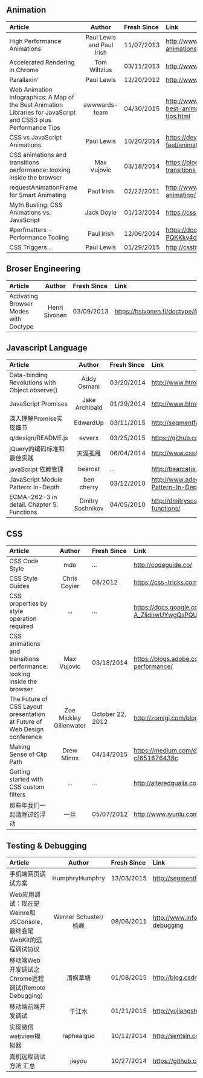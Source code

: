## Animation

| Article | Author  | Fresh Since | Link |
| :---------------- |:------------:| :-------| :--------------- | 
| High Performance Animations  | Paul Lewis and Paul Irish | 11/07/2013 | http://www.html5rocks.com/en/tutorials/speed/high-performance-animations/ |
| Accelerated Rendering in Chrome | Tom Wiltzius | 03/11/2013 | http://www.html5rocks.com/en/tutorials/speed/layers/
| Parallaxin' | Paul Lewis| 12/20/2012 | http://www.html5rocks.com/en/tutorials/speed/parallax/ |
| Web Animation Infographics: A Map of the Best Animation Libraries for JavaScript and CSS3 plus Performance Tips| awwwards-team | 04/30/2015 | http://www.awwwards.com/web-animation-infographics-a-map-of-the-best-animation-libraries-for-javascript-and-css3-plus-performance-tips.html |
| CSS vs JavaScript Animations | Paul Lewis | 10/20/2014 | https://developers.google.com/web/fundamentals/look-and-feel/animations/css-vs-javascript | 
| CSS animations and transitions performance: looking inside the browser | Max Vujovic | 03/18/2014 | https://blogs.adobe.com/webplatform/2014/03/18/css-animations-and-transitions-performance/ |
| requestAnimationFrame for Smart Animating | Paul Irish | 02/22/2011 | http://www.paulirish.com/2011/requestanimationframe-for-smart-animating/
| Myth Busting: CSS Animations vs. JavaScript | Jack Doyle | 01/13/2014 | https://css-tricks.com/myth-busting-css-animations-vs-javascript/ | 
| #perfmatters - Performance Tooling | Paul Irish | 12/06/2014 | https://docs.google.com/presentation/d/19R_E5B__kdE55L1bTpS6IFKbYbHq-PQKKky4do5Yc6A/edit# | 
| CSS Triggers .. | Paul Lewis | 01/29/2015 | http://csstriggers.com/ |

## Broser Engineering
| Article | Author  | Fresh Since | Link |
| :---------------- |:------------:| :-------| :--------------- | 
| Activating Browser Modes with Doctype | Henri Sivonen | 03/09/2013 | https://hsivonen.fi/doctype/#ie8 | 

## Javascript Language

| Article | Author  | Fresh Since | Link |
| :---------------- |:------------:| :-------| :--------------- | 
| Data-binding Revolutions with Object.observe() | Addy Osmani | 03/20/2014 | http://www.html5rocks.com/en/tutorials/es7/observe/ |
| JavaScript Promises | Jake Archibald | 01/29/2014 | http://www.html5rocks.com/zh/tutorials/es6/promises/ | 
| 深入理解Promise实现细节 | EdwardUp | 03/11/2015 | http://segmentfault.com/a/1190000002591145 |
| q/design/README.js | evverx | 03/25/2015 | https://github.com/kriskowal/q/blob/v2/design/README.js |
| jQuery的编码标准和最佳实践 | 天涯孤雁 | 06/04/2014 | http://www.css88.com/archives/4836 | 
| javaScript 依赖管理 | bearcat | ... | http://bearcatjs.org/%E5%8D%9A%E5%AE%A2/index.html |
| JavaScript Module Pattern: In-Depth |ben cherry | 03/12/2010 | http://www.adequatelygood.com/JavaScript-Module-Pattern-In-Depth.html |
| ECMA-262-3 in detail. Chapter 5. Functions | Dmitry Soshnikov | 04/05/2010 | http://dmitrysoshnikov.com/ecmascript/chapter-5-functions/ |


## CSS 
| Article  | Author  | Fresh Since | Link |
| :---------------- |:----------:| :-------| :--------------- | 
| CSS Code Style | mdo | ... | http://codeguide.co/ |
| CSS Style Guides | Chris Coyier | 08/2012 | https://css-tricks.com/css-style-guides/ |
| CSS properties by style operation required| … | … | https://docs.google.com/a/google.com/spreadsheets/d/1Hvi0nu2wG3oQ51XRHtMv-A_ZlidnwUYwgQsPQUg1R2s/pub?single=true&gid=0&output=html |
| CSS animations and transitions performance: looking inside the browser | Max Vujovic | 03/18/2014 |  https://blogs.adobe.com/webplatform/2014/03/18/css-animations-and-transitions-performance/ | 
| The Future of CSS Layout presentation at Future of Web Design conference | Zoe Mickley Gillenwater | October 22, 2012 | http://zomigi.com/blog/future-css-layout-fowd/ |
| Making Sense of Clip Path | Drew Minns | 04/14/2015 | https://medium.com/@drewisthe/using-making-sense-of-clip-path-cf651676438c |
| Getting started with CSS custom filters | ... | ... | http://alteredqualia.com/css-shaders/article/
| 那些年我们一起清除过的浮动 |一丝 | 05/07/2012 | http://www.iyunlu.com/view/css-xhtml/55.html |

## Testing & Debugging
| Article  | Author  | Fresh Since | Link |
| :---------------- |:----------:| :-------| :--------------- | 
| 手机端网页调试方案 | HumphryHumphry | 13/03/2015 | http://segmentfault.com/a/1190000000313211 |
| Web应用调试：现在是Weinre和JSConsole，最终会是WebKit的远程调试协议 | Werner Schuster/杨晨 | 08/06/2011 | http://www.infoq.com/cn/news/2011/08/mobile-web-debugging |
|  移动端Web开发调试之Chrome远程调试(Remote Debugging) | 清枫草塘 | 01/08/2015 | http://blog.csdn.net/freshlover/article/details/42528643 | 
| 移动端前端开发调试 | 于江水 | 01/21/2015 | http://yujiangshui.com/multidevice-frontend-debug/ |
| 实现微信webview模拟器 | raphealguo | 10/12/2014 | http://sentsin.com/web/244.html | 
| 真机远程调试 方法 汇总 | jieyou | 10/27/2014 |https://github.com/jieyou/remote_inspect_web_on_real_device |
